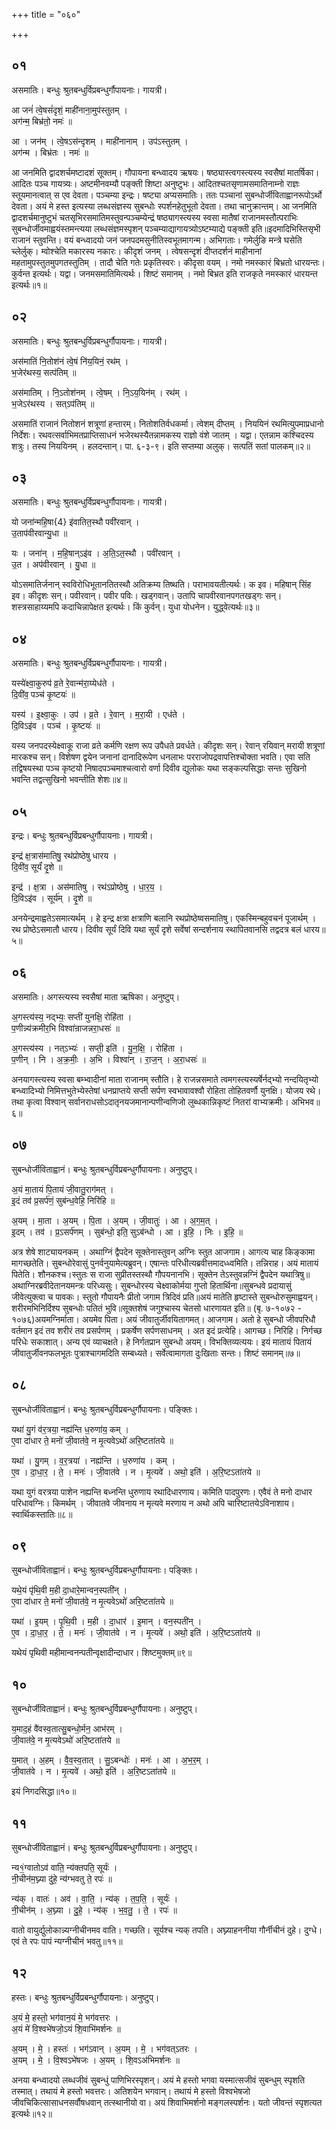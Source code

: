 +++
title = "०६०"

+++


## ०१
असमातिः। बन्धुः श्रुतबन्धुर्विप्रबन्धुर्गौपायनाः। गायत्री।

आ जनं॑ त्वे॒षसं॑दृशं॒ माही॑नाना॒मुप॑स्तुतम् ।  
अग॑न्म॒ बिभ्र॑तो॒ नमः॑ ॥

आ । जन॑म् । त्वे॒षऽस॑न्दृशम् । माही॑नानाम् । उप॑ऽस्तुतम् ।  
अग॑न्म । बिभ्र॑तः । नमः॑ ॥

आ जनमिति द्वादशर्चमष्टादशं सूक्तम्। गौपायना बन्ध्वादय ऋषयः। षष्ठ्यास्त्वगस्त्यस्य स्वसैषां मातर्षिका। आदितः पञ्च गायत्र्यः। अष्टमीनवम्यौ पङ्क्ती शिष्टा अनुष्टुभः। आदितश्चतसृणामसमातिनाम्नो राज्ञः स्तूयमानत्वात् स एव देवता। पञ्चम्या इन्द्रः। षष्ट्या अप्यसमातिः। ततः पञ्चानां सुबन्धोर्जीविताह्वानरूपोऽर्थो देवता। अयं मे हस्त इत्यस्या लब्धसंज्ञस्य सुबन्धोः स्पर्शनहेतुभूतो देवता। तथा चानुक्रान्तम्। आ जनमिति द्वादशर्चमानुष्टुभं चतसृभिरसमातिमस्तुवन्पञ्चम्येन्द्रं षष्ठ्यागस्त्यस्य स्वसा मातैषां राजानमस्तौत्पराभिः सुबन्धोर्जीवमाह्वयंस्तमन्त्यया लब्धसंज्ञमस्पृशन् पञ्चम्याद्यागायत्र्योऽष्टम्याद्ये पङ्क्ती इति॥इदमादिभिस्तिसृभी राजानं स्तुवन्ति। वयं बन्ध्वादयो जनं जनपदमसुनीतिस्वभूतमागन्म। अभिगताः। गमेर्लुङि मन्त्रे घसेति च्लेर्लुक्। म्वोश्चेति मकारस्य नकारः। कीदृशं जनम् । त्वेषसन्दृशं दीप्तदर्शनं माहीनानां महतामुपस्तुतमुपगतस्तुतिम् । तादौ चेति गतेः प्रकृतिस्वरः। कीदृसा वयम् । नमो नमस्कारं बिभ्रतो धारयन्तः। कुर्वन्त इत्यर्थः। यद्वा। जनमसमातिमित्यर्थः। शिष्टं समानम् । नमो बिभ्रत इति राजकृते नमस्कारं धारयन्त इत्यर्थः॥१॥

## ०२
असमातिः। बन्धुः श्रुतबन्धुर्विप्रबन्धुर्गौपायनाः। गायत्री।

अस॑मातिं नि॒तोश॑नं त्वे॒षं नि॑य॒यिनं॒ रथ॑म् ।  
भ॒जेर॑थस्य॒ सत्प॑तिम् ॥

अस॑मातिम् । नि॒ऽतोश॑नम् । त्वे॒षम् । नि॒ऽय॒यिन॑म् । रथ॑म् ।  
भ॒जेऽर॑थस्य । सत्ऽप॑तिम् ॥

असमातिं राजानं नितोशनं शत्रूणां हन्तारम्। नितोशतिर्वधकर्मा। त्वेशम् दीप्तम् । निययिनं रथमित्युपमाप्रधानो निर्देशः। रथवत्सर्वाभिमतप्राप्तिसाधनं भजेरथस्यैतन्नामकस्य राज्ञो वंशे जातम् । यद्वा। एतन्नाम कश्चिदस्य शत्रुः। तस्य निययिनम् । हलदन्तान्। पा. ६-३-९। इति सप्तम्या अलुक्। सत्पतिं सतां पालकम्॥२॥

## ०३
असमातिः। बन्धुः श्रुतबन्धुर्विप्रबन्धुर्गौपायनाः। गायत्री।

यो जना॑न्महि॒षा{4} इ॑वातित॒स्थौ पवी॑रवान् ।  
उ॒ताप॑वीरवान्यु॒धा ॥

यः । जना॑न् । म॒हि॒षान्ऽइ॑व । अ॒ति॒ऽत॒स्थौ । पवी॑रवान् ।  
उ॒त । अप॑वीरवान् । यु॒धा ॥

योऽसमातिर्जनान् स्वविरोधिभूतानतितस्थौ अतिक्रम्य तिष्थति। पराभावयतीत्यर्थः। क इव। महिषान् सिंह इव। कीदृशः सन्। पवीरवान्। पवीर पविः। खड्गवान्। उतापि चापवीरवानपगतखड्गः सन्। शस्त्रसाहाय्यमपि कदाचिन्नापेक्षत इत्यर्थः। किं कुर्वन्। युधा योधनेन। युद्ध्वेत्यर्थः॥३॥

## ०४
असमातिः। बन्धुः श्रुतबन्धुर्विप्रबन्धुर्गौपायनाः। गायत्री।

यस्ये॑क्ष्वा॒कुरुप॑ व्र॒ते रे॒वान्म॑रा॒य्येध॑ते ।  
दि॒वी॑व॒ पञ्च॑ कृ॒ष्टयः॑ ॥

यस्य॑ । इ॒क्ष्वा॒कुः । उप॑ । व्र॒ते । रे॒वान् । म॒रा॒यी । एध॑ते ।  
दि॒विऽइ॑व । पञ्च॑ । कृ॒ष्टयः॑ ॥

यस्य जनपदस्येक्ष्वाकू राजा व्रते कर्मणि रक्षण रूप उपैधते प्रवर्धते। कीदृशः सन्। रेवान् रयिवान् मरायी शत्रूणां मारकश्च सन्। विशेषण द्वयेन जनानां दानादिरूपेण धनलाभः परराजोपद्रवापत्तिश्चोक्ता भवति। एवा सति तद्विषयस्था पञ्च कृष्टयो निषादपञ्चमाश्चत्वारो वर्णा दिवीव द्युलोकः यथा सङ्कल्पसिद्धाः सन्तः सुखिनो भवन्ति तद्वत्सुखिनो भवन्तीति शेशः॥४॥

## ०५
इन्द्रः। बन्धुः श्रुतबन्धुर्विप्रबन्धुर्गौपायनाः। गायत्री।

इन्द्र॑ क्ष॒त्रास॑मातिषु॒ रथ॑प्रोष्ठेषु धारय ।  
दि॒वी॑व॒ सूर्यं॑ दृ॒शे ॥

इन्द्र॑ । क्ष॒त्रा । अस॑मातिषु । रथ॑ऽप्रोष्ठेषु । धा॒र॒य॒ ।  
दि॒विऽइ॑व । सूर्य॑म् । दृ॒शे ॥

अनयेन्द्रमाह्वतेऽसमात्यर्थम् । हे इन्द्र क्षत्रा क्षत्राणि बलानि रथप्रोष्ठेष्वसमातिषु। एकस्मिन्बहुवचनं पूजार्थम् । रथ प्रोष्ठेऽसमातौ धारय। दिवीव सूर्यं दिवि यथा सूर्यं दृशे सर्वेषां सन्दर्शनाय स्थापितवानसि तद्वदत्र बलं धारय॥ ५॥

## ०६
असमातिः। अगस्त्यस्य स्वसैषां माता ऋषिका। अनुष्टुप्।

अ॒गस्त्य॑स्य॒ नद्भ्यः॒ सप्ती॑ युनक्षि॒ रोहि॑ता ।  
प॒णीन्न्य॑क्रमीर॒भि विश्वा॑न्राजन्नरा॒धसः॑ ॥

अ॒गस्त्य॑स्य । नत्ऽभ्यः॑ । सप्ती॒ इति॑ । यु॒न॒क्षि॒ । रोहि॑ता ।  
प॒णीन् । नि । अ॒क्र॒मीः॒ । अ॒भि । विश्वा॑न् । रा॒ज॒न् । अ॒रा॒धसः॑ ॥

अनयागस्त्यस्य स्वसा बम्भ्वादीनां माता राजानम् स्तौति। हे राजन्नसमाते त्वमगस्त्यस्यर्षेर्नद्भ्यो नन्दयितृभ्यो बन्ध्वादिभ्यो निमित्तभुतेभ्येस्तेषां धनप्राप्तये सप्ती सर्पण स्वभावावश्वौ रोहिता तोहितवर्णौ युनक्षि। योजय रथे। तथा कृत्वा विश्वान् सर्वानराधसोऽदातृनयजमानान्पणीन्वणिजो लुब्धकान्निकृष्टं नितरां वाभ्यक्रमीः। अभिभव॥६॥

## ०७
सुबन्धोर्जीविताह्वानं। बन्धुः श्रुतबन्धुर्विप्रबन्धुर्गौपायनाः। अनुष्टुप्।

अ॒यं मा॒तायं पि॒तायं जी॒वातु॒राग॑मत् ।  
इ॒दं तव॑ प्र॒सर्प॑णं॒ सुब॑न्ध॒वेहि॒ निरि॑हि ॥

अ॒यम् । मा॒ता । अ॒यम् । पि॒ता । अ॒यम् । जी॒वातुः॑ । आ । अ॒ग॒म॒त् ।  
इ॒दम् । तव॑ । प्र॒ऽसर्प॑णम् । सुब॑न्धो॒ इति॒ सुऽब॑न्धो । आ । इ॒हि॒ । निः । इ॒हि॒ ॥

अत्र शेषे शाट्यायनकम् । अथाग्निं द्वैपदेन सूक्तेनास्तुवन् अग्निः स्तुत आजगाम। आगत्य चाह किङ्कामा मागच्छतेति। सुबन्धोरेवासुं पुनर्वनुयामेत्यब्रुवन्। एषान्तः परिधीत्यब्रवीत्तमादध्ध्वमिति। तन्निराह। अयं मातायं पितेति। शौनकश्च।स्तुतः स राजा सुप्रीतस्तस्थौ गौपयनानभि। सूक्तेन तेऽस्तुवन्नग्निं द्वैपदेन यथात्रिषु॥अथाग्निरब्रवीदेतानयमन्त्रः परिध्यसुः। सुबन्धोरस्य चेक्ष्वाकोर्मया गुप्तो हितार्थिना॥सुबन्धवे प्रदायासुं जीवेत्युक्त्वा च पावकः। स्तुतो गौपायनैः प्रीतो जगाम त्रिदिवं प्रति॥अयं मातेति हृष्टास्ते सुबन्धोरुसुमाह्वयन्। शरीरमभिनिर्दिश्य सुबन्धोः पतितं भुवि॥सूक्तशेषं जगुश्चास्य चेतसो धारणायत इति॥ (बृ. ७-१०७२ - १०७६)अयमग्निर्माता। अयमेव पिता। अयं जीवातुर्जीवयितागमत्। आजगाम। अतो हे सुबन्धो जीवपरिधौ वर्तमान इदं तव शरीरं तव प्रसर्पणम् । प्रकर्षेण सर्पणसाधनम् । अत इदं प्रत्येहि। आगच्छ। निरिहि। निर्गच्छ परिधेः सकाशात्। अन्य एवं व्याचक्षते। हे निर्गतप्रान सुबन्धो अयम्। विभक्तिव्यत्ययः। इयं मातायं पितायं जीवातुर्जीवनफलभूतः पुत्राश्चागमदिति सम्बध्यते। सर्वेत्वामागता दुःखिताः सन्तः। शिष्टं समानम्॥७॥

## ०८
सुबन्धोर्जीविताह्वानं। बन्धुः श्रुतबन्धुर्विप्रबन्धुर्गौपायनाः। पङ्क्तिः।

यथा॑ यु॒गं व॑र॒त्रया॒ नह्य॑न्ति ध॒रुणा॑य॒ कम् ।  
ए॒वा दा॑धार ते॒ मनो॑ जी॒वात॑वे॒ न मृ॒त्यवेऽथो॑ अरि॒ष्टता॑तये ॥

यथा॑ । यु॒गम् । व॒र॒त्रया॑ । नह्य॑न्ति । ध॒रुणा॑य । कम् ।  
ए॒व । दा॒धा॒र॒ । ते॒ । मनः॑ । जी॒वात॑वे । न । मृ॒त्यवे॑ । अथो॒ इति॑ । अ॒रि॒ष्टऽता॑तये ॥

यथा युगं वरत्रया पाशेन नह्यन्ति बध्नन्ति धुरुणाय रथादिधारणाय। कमिति पादपुरणः। एवैवं ते मनो दाधार परिधावग्निः। किमर्थम् । जीवातवे जीवनाय न मृत्यवे मरणाय न अथो अपि चारिष्टातयेऽविनाशाय। स्वार्थिकस्तातिः॥८॥

## ०९
सुबन्धोर्जीविताह्वानं। बन्धुः श्रुतबन्धुर्विप्रबन्धुर्गौपायनाः। पङ्क्तिः।

यथे॒यं पृ॑थि॒वी म॒ही दा॒धारे॒मान्वन॒स्पती॑न् ।  
ए॒वा दा॑धार ते॒ मनो॑ जी॒वात॑वे॒ न मृ॒त्यवेऽथो॑ अरि॒ष्टता॑तये ॥

यथा॑ । इ॒यम् । पृ॒थि॒वी । म॒ही । दा॒धार॑ । इ॒मान् । वन॒स्पती॑न् ।  
ए॒व । दा॒धा॒र॒ । ते॒ । मनः॑ । जी॒वात॑वे । न । मृ॒त्यवे॑ । अथो॒ इति॑ । अ॒रि॒ष्टऽता॑तये ॥

यथेयं पृथिवी महीमान्वनन्पतीन्वृक्षादीन्दाधार। शिष्टमुक्तम्॥९॥

## १०
सुबन्धोर्जीविताह्वानं। बन्धुः श्रुतबन्धुर्विप्रबन्धुर्गौपायनाः। अनुष्टुप्।

य॒माद॒हं वै॑वस्व॒तात्सु॒बन्धो॒र्मन॒ आभ॑रम् ।  
जी॒वात॑वे॒ न मृ॒त्यवेऽथो॑ अरि॒ष्टता॑तये ॥

य॒मात् । अ॒हम् । वै॒व॒स्व॒तात् । सु॒ऽबन्धोः॑ । मनः॑ । आ । अ॒भ॒र॒म् ।  
जी॒वात॑वे । न । मृ॒त्यवे॑ । अथो॒ इति॑ । अ॒रि॒ष्टऽता॑तये ॥

इयं निगदसिद्धा॥१०॥

## ११
सुबन्धोर्जीविताह्वानं। बन्धुः श्रुतबन्धुर्विप्रबन्धुर्गौपायनाः। अनुष्टुप्।

न्य१॒॑ग्वातोऽव॑ वाति॒ न्य॑क्तपति॒ सूर्यः॑ ।  
नी॒चीन॑म॒घ्न्या दु॑हे॒ न्य॑ग्भवतु ते॒ रपः॑ ॥

न्य॑क् । वातः॑ । अव॑ । वा॒ति॒ । न्य॑क् । त॒प॒ति॒ । सूर्यः॑ ।  
नी॒चीन॑म् । अ॒घ्न्या । दु॒हे॒ । न्य॑क् । भ॒व॒तु॒ । ते॒ । रपः॑ ॥

वातो वायुर्द्युलोकान्न्यग्नीचीनमव वाति। गच्छति। सूर्यश्च न्यक् तपति। अघ्न्याहननीया गौर्नीचीनं दुहे। दुग्धे। एवं ते रपः पापं न्यग्नीचीनं भवतु॥११॥

## १२
हस्तः। बन्धुः श्रुतबन्धुर्विप्रबन्धुर्गौपायनाः। अनुष्टुप्।

अ॒यं मे॒ हस्तो॒ भग॑वान॒यं मे॒ भग॑वत्तरः ।  
अ॒यं मे॑ वि॒श्वभे॑षजो॒ऽयं शि॒वाभि॑मर्शनः ॥

अ॒यम् । मे॒ । हस्तः॑ । भग॑ऽवान् । अ॒यम् । मे॒ । भग॑वत्ऽतरः ।  
अ॒यम् । मे॒ । वि॒श्वऽभे॑षजः । अ॒यम् । शि॒वऽअ॑भिमर्शनः ॥

अनया बन्ध्वादयो लब्धजीवं सुबन्धुं पाणिभिरस्पृशन्। अयं मे हस्तो भगवा यस्मात्सजीवं सुबन्धुम् स्पृशति तस्मात्। तथायं मे हस्तो भवत्तरः। अतिशयेन भगवान्। तथायं मे हस्तो विश्वभेषजो जीवचिकित्सासाधनसर्वौषधवान् तत्स्थानीयो वा। अयं शिवाभिमर्शनो मङ्गलस्पर्शनः। यतो जीवन्तं स्पृशत्यत इत्यर्थः॥१२॥